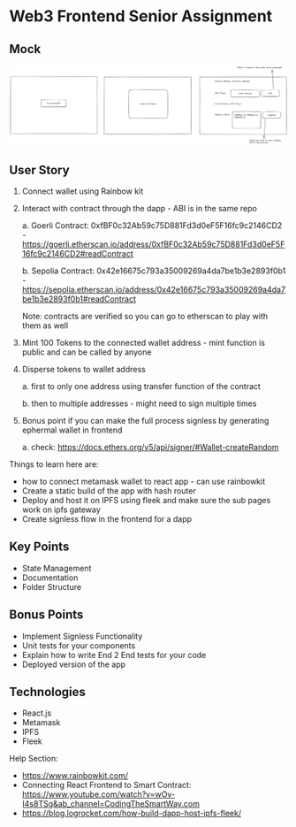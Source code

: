 # Web3 Frontend Senior Assignment

## Mock

![Initial Mock](https://github.com/vijaykrishnavanshi/assignment/blob/main/images/FESeniorAssignment.png)

## User Story

1. Connect wallet using Rainbow kit
2. Interact with contract through the dapp - ABI is in the same repo

    a. Goerli Contract: 0xfBF0c32Ab59c75D881Fd3d0eF5F16fc9c2146CD2 - https://goerli.etherscan.io/address/0xfBF0c32Ab59c75D881Fd3d0eF5F16fc9c2146CD2#readContract

    b. Sepolia Contract: 0x42e16675c793a35009269a4da7be1b3e2893f0b1 - https://sepolia.etherscan.io/address/0x42e16675c793a35009269a4da7be1b3e2893f0b1#readContract

    Note: contracts are verified so you can go to etherscan to play with them as well 

3. Mint 100 Tokens to the connected wallet address - mint function is public and can be called by anyone
4. Disperse tokens to wallet address

    a. first to only one address using transfer function of the contract

    b. then to multiple addresses - might need to sign multiple times

5. Bonus point if you can make the full process signless by generating ephermal wallet in frontend

    a. check: https://docs.ethers.org/v5/api/signer/#Wallet-createRandom

Things to learn here are: 

* how to connect metamask wallet to react app - can use rainbowkit
* Create a static build of the app with hash router
* Deploy and host it on IPFS using fleek and make sure the sub pages work on ipfs gateway
* Create signless flow in the frontend for a dapp

## Key Points

* State Management
* Documentation
* Folder Structure

## Bonus Points

* Implement Signless Functionality
* Unit tests for your components
* Explain how to write End 2 End tests for your code
* Deployed version of the app

## Technologies

* React.js
* Metamask
* IPFS
* Fleek

Help Section:
* https://www.rainbowkit.com/
* Connecting React Frontend to Smart Contract: https://www.youtube.com/watch?v=wOv-I4s8TSg&ab_channel=CodingTheSmartWay.com
* https://blog.logrocket.com/how-build-dapp-host-ipfs-fleek/
